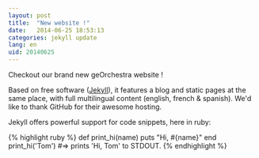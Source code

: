 ```yaml
---
layout: post
title:  "New website !"
date:   2014-06-25 18:53:13
categories: jekyll update
lang: en
uid: 20140625
---
```


Checkout our brand new geOrchestra website !

<!--more-->

Based on free software ([Jekyll](http://jekyllrb.com/)), it features a blog and static pages at the same place, with full multilingual content (english, french & spanish).
We'd like to thank GitHub for their awesome hosting.

Jekyll offers powerful support for code snippets, here in ruby:

{% highlight ruby %}
def print_hi(name)
  puts "Hi, #{name}"
end
print_hi('Tom')
#=> prints 'Hi, Tom' to STDOUT.
{% endhighlight %}
